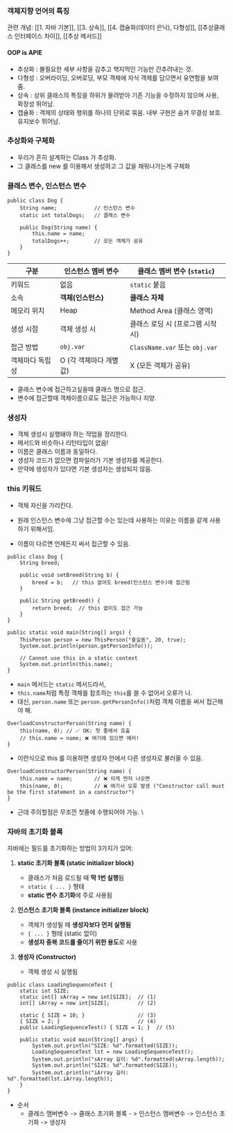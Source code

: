 ### 객체지향 언어의 특징

관련 개념: [[1. 자바 기본]], [[3. 상속]], [[4. 캡슐화(데이터 은닉), 다형성]], [[추상클래스 인터페이스 차이]], [[추상 메서드]]

#### OOP is APIE
- 추상화 : 불필요한 세부 사항을 감추고 핵지먹인 기능만 간추려내는 것.
- 다형성 : 오버라이딩, 오버로딩, 부모 객체에 자식 객체를 담으면서 유연함을 보여줌.
- 상속 : 상위 클래스의 특징을 하위가 물려받아 기존 기능을 수정하지 않으며 사용, 확장성 뛰어남.
- 캡슐화 : 객체의 상태와 행위를 하나의 단위로 묶음. 내부 구현은 숨겨 무결성 보호. 유지보수 뛰어남. 


### 추상화와 구체화

- 우리가 흔히 설계하는 Class 가 추상화.
- 그 클래스를 new 를 이용해서 생성하고 그 값을 채워나가는게 구체화 

### 클래스 변수, 인스턴스 변수

```
public class Dog {
    String name;            // 인스턴스 변수
    static int totalDogs;   // 클래스 변수

    public Dog(String name) {
        this.name = name;
        totalDogs++;        // 모든 객체가 공유
    }
}

```

| 구분       | 인스턴스 멤버 변수     | 클래스 멤버 변수 (`static`)         |
| -------- | -------------- | ---------------------------- |
| 키워드      | 없음             | `static` 붙음                  |
| 소속       | **객체(인스턴스)**   | **클래스 자체**                   |
| 메모리 위치   | Heap           | Method Area (클래스 영역)         |
| 생성 시점    | 객체 생성 시        | 클래스 로딩 시 (프로그램 시작 시)         |
| 접근 방법    | `obj.var`      | `ClassName.var` 또는 `obj.var` |
| 객체마다 독립성 | O (각 객체마다 개별값) | X (모든 객체가 공유)                |

- 클래스 변수에 접근하고싶을때 클래스 명으로 접근. 
- 변수에 접근할때 객체이름으로도 접근은 가능하나 지양.
### 생성자 

- 객체 생성시 실행돼야 하는 작업을 정리한다. 
- 메서드와 비슷하나 리턴타입이 없음! 
- 이름은 클래스 이름과 동일하다. 
- 생성자 코드가 없으면 컴파일러가 기본 생성자를 제공한다. 
- 만약에 생성자가 있다면 기본 생성자는 생성되지 않음. 

### this 키워드

- 객체 자신을 가리킨다. 
- 원래 인스턴스 변수에 그냥 접근할 수는 있는데 사용하는 이유는 이름을 같게 사용하기 위해서임. 

- 이름이 다르면 언제든지 써서 접근할 수 있음. 
```
public class Dog {
    String breed;

    public void setBreed(String b) {
        breed = b;   // this 없어도 breed(인스턴스 변수)에 접근됨
    }

    public String getBreed() {
        return breed;  // this 없이도 접근 가능
    }
}

```

```
public static void main(String[] args) {
    ThisPerson person = new ThisPerson("홍길동", 20, true);
    System.out.println(person.getPersonInfo());

    // Cannot use this in a static context
    System.out.println(this.name);
}

```
- `main` 메서드는 `static` 메서드라서,
- `this.name`처럼 특정 객체를 참조하는 `this`를 쓸 수 없어서 오류가 나.
- 대신, `person.name` 또는 `person.getPersonInfo()`처럼 객체 이름을 써서 접근해야 해.


```
OverloadConstructorPerson(String name) {
    this(name, 0); // ✅ OK: 첫 줄에서 호출
    // this.name = name; ❌ 여기에 있으면 에러!
}
```
- 이런식으로 this 를 이용하면 생성자 안에서 다른 생성자로 불러올 수 있음.
```
OverloadConstructorPerson(String name) {
    this.name = name;       // ❌ 이게 먼저 나오면
    this(name, 0);          // ❌ 여기서 오류 발생 ("Constructor call must be the first statement in a constructor")
}
```
- 근데 주의할점은 무조껀 첫줄에 수행되어야 가능. \

### 자바의 초기화 블록

자바에는 필드를 초기화하는 방법이 3가지가 있어:

1. **static 초기화 블록 (static initializer block)**
    - 클래스가 처음 로드될 때 **딱 1번 실행**됨
    - `static { ... }` 형태
    - **static 변수 초기화**에 주로 사용됨
        
2. **인스턴스 초기화 블록 (instance initializer block)**
    - 객체가 생성될 때 **생성자보다 먼저 실행됨**
    - `{ ... }` 형태 (static 없이)
    - **생성자 중복 코드를 줄이기 위한 용도**로 사용
        
3. **생성자 (Constructor)**
    - 객체 생성 시 실행됨


```
public class LoadingSequenceTest {
    static int SIZE;
    static int[] sArray = new int[SIZE];  // (1)
    int[] iArray = new int[SIZE];         // (2)

    static { SIZE = 10; }                 // (3)
    { SIZE = 2; }                         // (4)
    public LoadingSequenceTest() { SIZE = 1; }  // (5)

    public static void main(String[] args) {
        System.out.println("SIZE: %d".formatted(SIZE));
        LoadingSequenceTest lst = new LoadingSequenceTest();
        System.out.println("sArray 길이: %d".formatted(sArray.length));
        System.out.println("SIZE: %d".formatted(SIZE));
        System.out.println("iArray 길이: %d".formatted(lst.iArray.length));
    }
}

```

- 순서
	- 클래스 맴버변수 -> 클래스 초기화 블록 - > 인스턴스 맴버변수 -> 인스턴스 초기화 -> 생성자